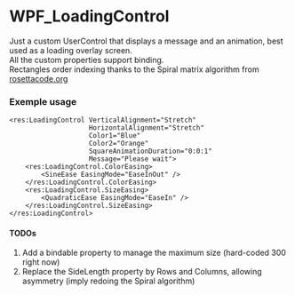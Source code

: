 # WPF_LoadingControl

Just a custom UserControl that displays a message and an animation, best used as a loading overlay screen.  
All the custom properties support binding.  
Rectangles order indexing thanks to the Spiral matrix algorithm from [rosettacode.org](https://rosettacode.org/wiki/Spiral_matrix#C.23)


### Exemple usage

	<res:LoadingControl VerticalAlignment="Stretch"
						HorizontalAlignment="Stretch"
						Color1="Blue"
						Color2="Orange"
						SquareAnimationDuration="0:0:1"
						Message="Please wait">
		<res:LoadingControl.ColorEasing>
			<SineEase EasingMode="EaseInOut" />
		</res:LoadingControl.ColorEasing>
		<res:LoadingControl.SizeEasing>
			<QuadraticEase EasingMode="EaseIn" />
		</res:LoadingControl.SizeEasing>
	</res:LoadingControl>

#### TODOs

1. Add a bindable property to manage the maximum size (hard-coded 300 right now)
2. Replace the SideLength property by Rows and Columns, allowing asymmetry (imply redoing the Spiral algorithm)
